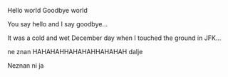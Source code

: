 Hello world
Goodbye world

You say hello and I say goodbye...

It was a cold and wet December day when I touched the ground in JFK...

ne znan HAHAHAHHAHAHAHHAHAHAH dalje

Neznan ni ja
